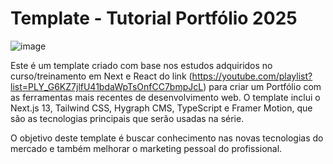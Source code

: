 # Template - Tutorial Portfólio 2025

![image](https://github.com/gbdev-labs/template-portfolio-tutorial-2023/assets/71772559/ade0ec7a-cb22-4c5c-a4fa-183ab380357e)


Este é um template criado com base nos estudos adquiridos no curso/treinamento em Next e React do link (https://youtube.com/playlist?list=PLY_G6KZ7jlfU41bdaWpTsOnfCC7bmpJcL) para criar um Portfólio com as ferramentas mais recentes de desenvolvimento web. O template inclui o Next.js 13, Tailwind CSS, Hygraph CMS, TypeScript e Framer Motion, que são as tecnologias principais que serão usadas na série.

O objetivo deste template é buscar conhecimento nas novas tecnologias do mercado e também melhorar o marketing pessoal do profissional.
